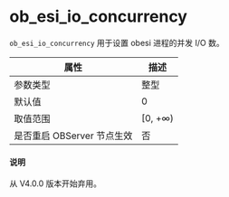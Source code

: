 # ob_esi_io_concurrency
`ob_esi_io_concurrency` 用于设置 obesi 进程的并发 I/O 数。

| **属性** | **描述** |
| --- | --- |
| 参数类型 | 整型 |
| 默认值 | 0 |
| 取值范围 | [0, +∞) |
| 是否重启 OBServer 节点生效 | 否 |

<main id="notice" type='explain'>
  <h4>说明</h4>
  <p>从 V4.0.0 版本开始弃用。</p>
</main>

